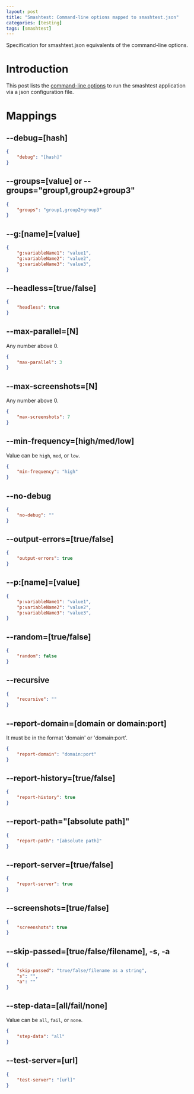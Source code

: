 ```yaml
---
layout: post
title: "Smashtest: Command-line options mapped to smashtest.json"
categories: [testing]
tags: [smashtest]
---
```


Specification for smashtest.json equivalents of the command-line options.

# Introduction

This post lists the [command-line options](https://smashtest.io/running-tests/command-line-options) to run the smashtest application via a json configuration file.

# Mappings

## \-\-debug=[hash]
``` json
{
    "debug": "[hash]"
}
```

## \-\-groups=[value] or --groups="group1,group2+group3"
``` json
{
    "groups": "group1,group2+group3"
}
```

## \-\-g:[name]=[value]
``` json
{
    "g:variableName1": "value1",
    "g:variableName2": "value2",
    "g:variableName3": "value3",
}
```

## \-\-headless=[true/false]
``` json
{
    "headless": true
}
```

## \-\-max-parallel=[N]

Any number above 0.

``` json
{
    "max-parallel": 3
}
```


## \-\-max-screenshots=[N]

Any number above 0.

``` json
{
    "max-screenshots": 7
}
```

## \-\-min-frequency=[high/med/low]

Value can be `high`, `med`, or `low`.

``` json
{
    "min-frequency": "high"
}
```

## \-\-no-debug
``` json
{
    "no-debug": ""
}
```

## \-\-output-errors=[true/false]
``` json
{
    "output-errors": true
}
```

## \-\-p:[name]=[value]
``` json
{
    "p:variableName1": "value1",
    "p:variableName2": "value2",
    "p:variableName3": "value3",
}
```

## \-\-random=[true/false]
``` json
{
    "random": false
}
```

## \-\-recursive
``` json
{
    "recursive": ""
}
```

## \-\-report-domain=[domain or domain:port]
It must be in the format 'domain' or 'domain:port'.

``` json
{
    "report-domain": "domain:port"
}
```

## \-\-report-history=[true/false]
``` json
{
    "report-history": true
}
```

## \-\-report-path="[absolute path]"
``` json
{
    "report-path": "[absolute path]"
}
```

## \-\-report-server=[true/false]
``` json
{
    "report-server": true
}
```

## \-\-screenshots=[true/false]
``` json
{
    "screenshots": true
}
```

## \-\-skip-passed=[true/false/filename], -s, -a
``` json
{
    "skip-passed": "true/false/filename as a string",
    "s": "",
    "a": ""
}
```

## \-\-step-data=[all/fail/none]

Value can be `all`, `fail`, or `none`.

``` json
{
    "step-data": "all"
}
```

## \-\-test-server=[url]
``` json
{
    "test-server": "[url]"
}
```